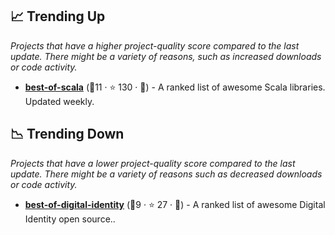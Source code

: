 ## 📈 Trending Up

_Projects that have a higher project-quality score compared to the last update. There might be a variety of reasons, such as increased downloads or code activity._

- <b><a href="https://github.com/stkeky/best-of-scala">best-of-scala</a></b> (🥉11 ·  ⭐ 130 · 🐣) - A ranked list of awesome Scala libraries. Updated weekly.

## 📉 Trending Down

_Projects that have a lower project-quality score compared to the last update. There might be a variety of reasons such as decreased downloads or code activity._

- <b><a href="https://github.com/jruizaranguren/best-of-digital-identity">best-of-digital-identity</a></b> (🥇9 ·  ⭐ 27 · 🐣) - A ranked list of awesome Digital Identity open source..

